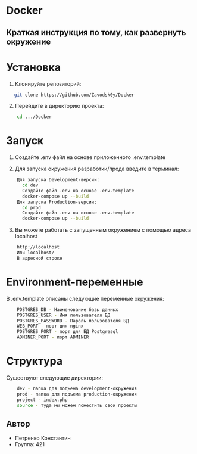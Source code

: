 # Docker

## Краткая инструкция по тому, как развернуть окружение

# Установка

1. Клонируйте репозиторий:

```bash
   git clone https://github.com/Zavodsk0y/Docker

```

2. Перейдите в директорию проекта:

```bash
    cd .../Docker
```


# Запуск

1. Создайте .env файл на основе приложенного .env.template


2. Для запуска окружения разработки/прода введите в терминал:

```bash
    Для запуска Development-версии:
      cd dev
      Создайте файл .env на основе .env.template
      docker-compose up --build
    Для запуска Production-версии:
      cd prod
      Создайте файл .env на основе .env.template
      docker-compose up --build
```

3. Вы можете работать с запущенным окружением с помощью адреса localhost

```bash
    http://localhost
    Или localhost/ 
    В адресной строке
```

# Environment-переменные

В .env.template описаны следующие переменные окружения:

```bash
    POSTGRES_DB - Наименование базы данных 
    POSTGRES_USER - Имя пользователя БД
    POSTGRES_PASSWORD - Пароль пользователя БД
    WEB_PORT - порт для nginx
    POSTGRES_PORT - порт для БД Postgresql
    ADMINER_PORT - порт ADMINER
```

# Структура 

Существуют следующие директории:

```bash
    dev - папка для подъема development-окружения
    prod - папка для подъема production-окружения
    project - index.php
    source - туда мы можем поместить свои проекты
```

## Автор

- Петренко Константин
- Группа: 421